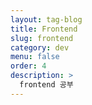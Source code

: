 ```yaml
---
layout: tag-blog
title: Frontend
slug: frontend
category: dev
menu: false
order: 4
description: >
  frontend 공부
---
```

